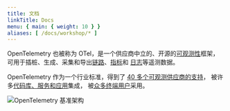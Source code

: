 ```yaml
---
title: 文档
linkTitle: Docs
menu: { main: { weight: 10 } }
aliases: [ /docs/workshop/* ]
---
```


OpenTelemetry 也被称为 OTel，是一个供应商中立的、开源的[可观测性](concepts/observability-primer/#what-is-observability)框架，
可用于插桩、生成、采集和导出[链路](concepts/signals/traces/)、[指标](concepts/signals/metrics/)和
[日志](concepts/signals/logs/)等遥测数据。

OpenTelemetry 作为一个行业标准，得到了 [40 多个可观测供应商的支持](/ecosystem/vendors/)，
被许多[代码库、服务和应用](/ecosystem/integrations/)集成，
被[众多终端用户](/ecosystem/adopters/)采用。

![OpenTelemetry 基准架构](/img/otel-diagram.svg)
